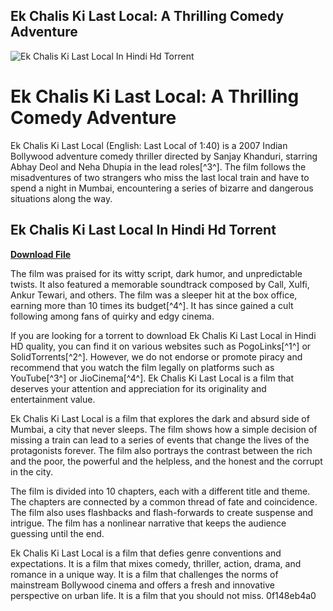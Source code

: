 ## Ek Chalis Ki Last Local: A Thrilling Comedy Adventure

 
![Ek Chalis Ki Last Local In Hindi Hd Torrent](https://s2.dmcdn.net/v/MOasF1aMd-mDqH6PS/x720)

 
# Ek Chalis Ki Last Local: A Thrilling Comedy Adventure
 
Ek Chalis Ki Last Local (English: Last Local of 1:40) is a 2007 Indian Bollywood adventure comedy thriller directed by Sanjay Khanduri, starring Abhay Deol and Neha Dhupia in the lead roles[^3^]. The film follows the misadventures of two strangers who miss the last local train and have to spend a night in Mumbai, encountering a series of bizarre and dangerous situations along the way.
 
## Ek Chalis Ki Last Local In Hindi Hd Torrent


[**Download File**](https://www.google.com/url?q=https%3A%2F%2Furloso.com%2F2tKZ4H&sa=D&sntz=1&usg=AOvVaw0SHN55P4Oz_6Dx7iCsRjY9)

 
The film was praised for its witty script, dark humor, and unpredictable twists. It also featured a memorable soundtrack composed by Call, Xulfi, Ankur Tewari, and others. The film was a sleeper hit at the box office, earning more than 10 times its budget[^4^]. It has since gained a cult following among fans of quirky and edgy cinema.
 
If you are looking for a torrent to download Ek Chalis Ki Last Local in Hindi HD quality, you can find it on various websites such as PogoLinks[^1^] or SolidTorrents[^2^]. However, we do not endorse or promote piracy and recommend that you watch the film legally on platforms such as YouTube[^3^] or JioCinema[^4^]. Ek Chalis Ki Last Local is a film that deserves your attention and appreciation for its originality and entertainment value.
  
Ek Chalis Ki Last Local is a film that explores the dark and absurd side of Mumbai, a city that never sleeps. The film shows how a simple decision of missing a train can lead to a series of events that change the lives of the protagonists forever. The film also portrays the contrast between the rich and the poor, the powerful and the helpless, and the honest and the corrupt in the city.
 
The film is divided into 10 chapters, each with a different title and theme. The chapters are connected by a common thread of fate and coincidence. The film also uses flashbacks and flash-forwards to create suspense and intrigue. The film has a nonlinear narrative that keeps the audience guessing until the end.
 
Ek Chalis Ki Last Local is a film that defies genre conventions and expectations. It is a film that mixes comedy, thriller, action, drama, and romance in a unique way. It is a film that challenges the norms of mainstream Bollywood cinema and offers a fresh and innovative perspective on urban life. It is a film that you should not miss.
 0f148eb4a0
